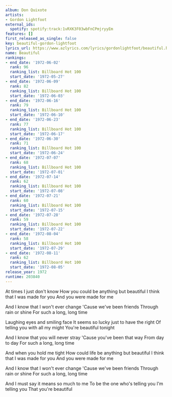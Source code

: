 ```yaml
---
album: Don Quixote
artists:
- Gordon Lightfoot
external_ids:
  spotify: spotify:track:1vRXK3F03wbFnCPmjryyEm
features: []
first_released_as_single: false
key: beautiful-gordon-lightfoot
lyrics_url: https://www.azlyrics.com/lyrics/gordonlightfoot/beautiful.html
name: Beautiful
rankings:
- end_date: '1972-06-02'
  rank: 96
  ranking_list: Billboard Hot 100
  start_date: '1972-05-27'
- end_date: '1972-06-09'
  rank: 82
  ranking_list: Billboard Hot 100
  start_date: '1972-06-03'
- end_date: '1972-06-16'
  rank: 79
  ranking_list: Billboard Hot 100
  start_date: '1972-06-10'
- end_date: '1972-06-23'
  rank: 77
  ranking_list: Billboard Hot 100
  start_date: '1972-06-17'
- end_date: '1972-06-30'
  rank: 71
  ranking_list: Billboard Hot 100
  start_date: '1972-06-24'
- end_date: '1972-07-07'
  rank: 68
  ranking_list: Billboard Hot 100
  start_date: '1972-07-01'
- end_date: '1972-07-14'
  rank: 62
  ranking_list: Billboard Hot 100
  start_date: '1972-07-08'
- end_date: '1972-07-21'
  rank: 60
  ranking_list: Billboard Hot 100
  start_date: '1972-07-15'
- end_date: '1972-07-28'
  rank: 59
  ranking_list: Billboard Hot 100
  start_date: '1972-07-22'
- end_date: '1972-08-04'
  rank: 58
  ranking_list: Billboard Hot 100
  start_date: '1972-07-29'
- end_date: '1972-08-11'
  rank: 62
  ranking_list: Billboard Hot 100
  start_date: '1972-08-05'
release_year: 1972
runtime: 203840
---
```

At times I just don't know
How you could be anything but beautiful
I think that I was made for you
And you were made for me 

And I know that I won't ever change
'Cause we've been friends
Through rain or shine
For such a long, long time 

Laughing eyes and smiling face
It seems so lucky just to have the right
Of telling you with all my might
You're beautiful tonight 

And I know that you will never stray
'Cause you've been that way
From day to day
For such a long, long time 

And when you hold me tight
How could life be anything but beautiful
I think that I was made for you
And you were made for me 

And I know that I won't ever change
'Cause we've been friends
Through rain or shine
For such a long, long time 

And I must say it means so much to me 
To be the one who's telling you
I'm telling you
That you're beautiful
